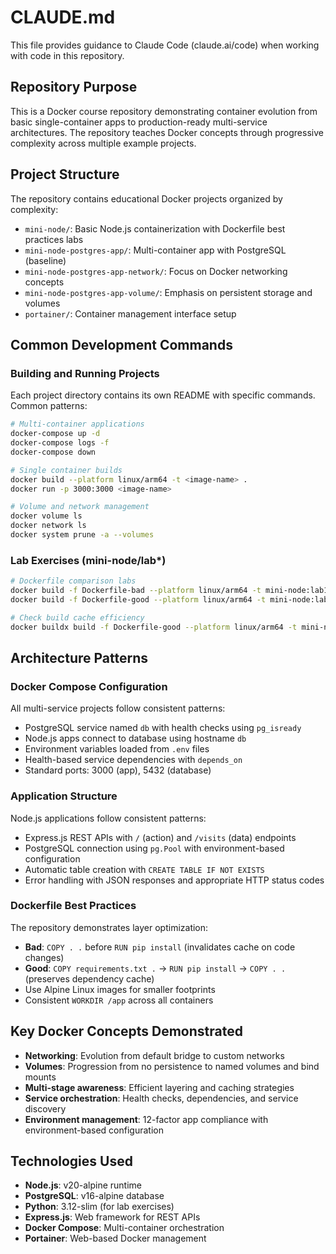 # CLAUDE.md

This file provides guidance to Claude Code (claude.ai/code) when working with code in this repository.

## Repository Purpose

This is a Docker course repository demonstrating container evolution from basic single-container apps to production-ready multi-service architectures. The repository teaches Docker concepts through progressive complexity across multiple example projects.

## Project Structure

The repository contains educational Docker projects organized by complexity:

- `mini-node/`: Basic Node.js containerization with Dockerfile best practices labs
- `mini-node-postgres-app/`: Multi-container app with PostgreSQL (baseline)
- `mini-node-postgres-app-network/`: Focus on Docker networking concepts
- `mini-node-postgres-app-volume/`: Emphasis on persistent storage and volumes
- `portainer/`: Container management interface setup

## Common Development Commands

### Building and Running Projects

Each project directory contains its own README with specific commands. Common patterns:

```bash
# Multi-container applications
docker-compose up -d
docker-compose logs -f
docker-compose down

# Single container builds
docker build --platform linux/arm64 -t <image-name> .
docker run -p 3000:3000 <image-name>

# Volume and network management
docker volume ls
docker network ls
docker system prune -a --volumes
```

### Lab Exercises (mini-node/lab*)

```bash
# Dockerfile comparison labs
docker build -f Dockerfile-bad --platform linux/arm64 -t mini-node:lab1bad .
docker build -f Dockerfile-good --platform linux/arm64 -t mini-node:lab1good .

# Check build cache efficiency
docker buildx build -f Dockerfile-good --platform linux/arm64 -t mini-node:lab1good .
```

## Architecture Patterns

### Docker Compose Configuration

All multi-service projects follow consistent patterns:
- PostgreSQL service named `db` with health checks using `pg_isready`
- Node.js apps connect to database using hostname `db`
- Environment variables loaded from `.env` files
- Health-based service dependencies with `depends_on`
- Standard ports: 3000 (app), 5432 (database)

### Application Structure

Node.js applications follow consistent patterns:
- Express.js REST APIs with `/` (action) and `/visits` (data) endpoints
- PostgreSQL connection using `pg.Pool` with environment-based configuration
- Automatic table creation with `CREATE TABLE IF NOT EXISTS`
- Error handling with JSON responses and appropriate HTTP status codes

### Dockerfile Best Practices

The repository demonstrates layer optimization:
- **Bad**: `COPY . .` before `RUN pip install` (invalidates cache on code changes)
- **Good**: `COPY requirements.txt .` → `RUN pip install` → `COPY . .` (preserves dependency cache)
- Use Alpine Linux images for smaller footprints
- Consistent `WORKDIR /app` across all containers

## Key Docker Concepts Demonstrated

- **Networking**: Evolution from default bridge to custom networks
- **Volumes**: Progression from no persistence to named volumes and bind mounts  
- **Multi-stage awareness**: Efficient layering and caching strategies
- **Service orchestration**: Health checks, dependencies, and service discovery
- **Environment management**: 12-factor app compliance with environment-based configuration

## Technologies Used

- **Node.js**: v20-alpine runtime
- **PostgreSQL**: v16-alpine database
- **Python**: 3.12-slim (for lab exercises)
- **Express.js**: Web framework for REST APIs
- **Docker Compose**: Multi-container orchestration
- **Portainer**: Web-based Docker management